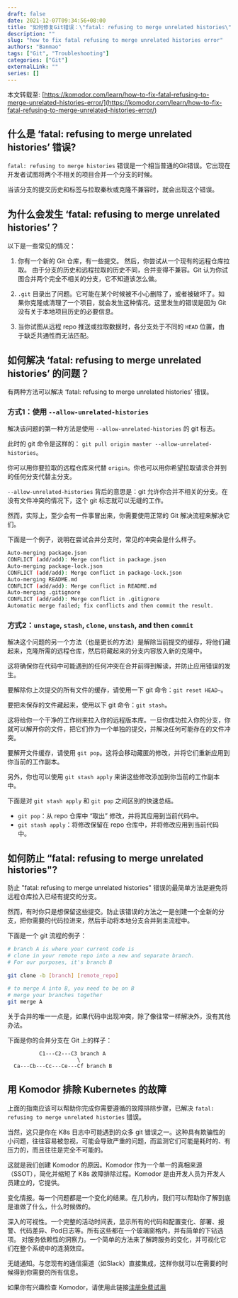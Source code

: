```yaml
---
draft: false
date: 2021-12-07T09:34:56+08:00
title: "如何修复Git错误：\"fatal: refusing to merge unrelated histories\"[译]"
description: ""
slug: "how to fix fatal refusing to merge unrelated histories error"
authors: "Banmao"
tags: ["Git", "Troubleshooting"]
categories: ["Git"]
externalLink: ""
series: []
---
```


本文转载至: [https://komodor.com/learn/how-to-fix-fatal-refusing-to-merge-unrelated-histories-error/](https://komodor.com/learn/how-to-fix-fatal-refusing-to-merge-unrelated-histories-error/)

## 什么是 ‘fatal: refusing to merge unrelated histories’ 错误?

`fatal: refusing to merge histories` 错误是一个相当普通的Git错误。它出现在开发者试图将两个不相关的项目合并一个分支的时候。

当该分支的提交历史和标签与拉取秦秋或克隆不兼容时，就会出现这个错误。

## 为什么会发生 ‘fatal: refusing to merge unrelated histories’？

以下是一些常见的情况：

1. 你有一个新的 Git 仓库，有一些提交。 然后，你尝试从一个现有的远程仓库拉取。 由于分支的历史和远程拉取的历史不同，合并变得不兼容。Git 认为你试图合并两个完全不相关的分支，它不知道该怎么做。

2. `.git` 目录出了问题。它可能在某个时候被不小心删除了，或者被破坏了。如果你克隆或清理了一个项目，就会发生这种情况。这里发生的错误是因为 Git 没有关于本地项目历史的必要信息。

3. 当你试图从远程 repo 推送或拉取数据时，各分支处于不同的 `HEAD` 位置，由于缺乏共通性而无法匹配。

## 如何解决 ‘fatal: refusing to merge unrelated histories’ 的问题？

有两种方法可以解决 ‘fatal: refusing to merge unrelated histories’ 错误。

### 方式1：使用 `--allow-unrelated-histories`

解决该问题的第一种方法是使用 `--allow-unrelated-histories` 的 git 标志。

此时的 git 命令是这样的： `git pull origin master --allow-unrelated-histories`。

你可以用你要拉取的远程仓库来代替 `origin`。你也可以用你希望拉取请求合并到的任何分支代替主分支。

`--allow-unrelated-histories` 背后的意思是：git 允许你合并不相关的分支。在没有文件冲突的情况下，这个 git 标志就可以无缝的工作。

然而，实际上，至少会有一件事冒出来，你需要使用正常的 Git 解决流程来解决它们。

下面是一个例子，说明在尝试合并分支时，常见的冲突会是什么样子。

```bash
Auto-merging package.json
CONFLICT (add/add): Merge conflict in package.json
Auto-merging package-lock.json
CONFLICT (add/add): Merge conflict in package-lock.json
Auto-merging README.md
CONFLICT (add/add): Merge conflict in README.md
Auto-merging .gitignore
CONFLICT (add/add): Merge conflict in .gitignore
Automatic merge failed; fix conflicts and then commit the result.
```

### 方式2：`unstage`, `stash`, `clone`, `unstash`, and then `commit`

解决这个问题的另一个方法（也是更长的方法）是解除当前提交的缓存，将他们藏起来，克隆所需的远程仓库，然后将藏起来的分支内容放入新的克隆中。

这将确保你在代码中可能遇到的任何冲突在合并前得到解读，并防止应用错误的发生。

要解除你上次提交的所有文件的缓存，请使用一下 git 命令：`git reset HEAD~`。

要把未保存的文件藏起来，使用以下 git 命令：`git stash`。

这将给你一个干净的工作树来拉入你的远程版本库。一旦你成功拉入你的分支，你就可以解开你的文件，把它们作为一个单独的提交，并解决任何可能存在的文件冲突。

要解开文件缓存，请使用 `git pop`。这将会移动藏匿的修改，并将它们重新应用到你当前的工作副本。

另外，你也可以使用 `git stash apply` 来讲这些修改添加到你当前的工作副本中。

下面是对 `git stash apply` 和 `git pop` 之间区别的快速总结。

- `git pop`：从 repo 仓库中 “取出” 修改，并将其应用到当前代码中。
- `git stash apply`：将修改保留在 repo 仓库中，并将修改应用到当前代码中。

## 如何防止 “fatal: refusing to merge unrelated histories"?

防止 "fatal: refusing to merge unrelated histories" 错误的最简单方法是避免将远程仓库拉入已经有提交的分支。

然而，有时你只是想保留这些提交。防止该错误的方法之一是创建一个全新的分支，把你需要的代码拉进来，然后手动将本地分支合并到主流程中。

下面是一个 git 流程的例子：

```bash
# branch A is where your current code is
# clone in your remote repo into a new and separate branch. 
# For our purposes, it's branch B
 ​
git clone -b [branch] [remote_repo]
 ​
# to merge A into B, you need to be on B
# merge your branches together
git merge A
```

关于合并的唯一一点是，如果代码中出现冲突，除了像往常一样解决外，没有其他办法。

下面是你的合并分支在 Git 上的样子：

```
          C1---C2---C3 branch A
                      \
  Ca---Cb---Cc---Ce---Cf branch B
```

## 用 Komodor 排除 Kubernetes 的故障

上面的指南应该可以帮助你完成你需要遵循的故障排除步骤，已解决 `fatal: refusing to merge unrelated histories` 错误。

当然，这只是你在 K8s 日志中可能遇到的众多 git 错误之一。这种具有欺骗性的小问题，往往容易被忽视，可能会导致严重的问题，而监测它们可能是耗时的、有压力的，而且往往是完全不可能的。

这就是我们创建 Komodor 的原因。Komodor 作为一个单一的真相来源（SSOT），简化并缩短了 K8s 故障排除过程。Komodor 是由开发人员为开发人员建立的，它提供。

变化情报。每一个问题都是一个变化的结果。在几秒内，我们可以帮助你了解到底是谁做了什么，什么时候做的。

深入的可视性。一个完整的活动时间表，显示所有的代码和配置变化、部署、报警、代码差异、Pod日志等。所有这些都在一个玻璃窗格内，并有简单的下钻选项。
对服务依赖性的洞察力。一个简单的方法来了解跨服务的变化，并可视化它们在整个系统中的涟漪效应。

无缝通知。与您现有的通信渠道（如Slack）直接集成，这样你就可以在需要的时候得到你需要的所有信息。

如果你有兴趣检查 Komodor，请使用此链接[注册免费试用](https://komodor.com/sign-up/)
